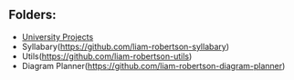 ## Folders:
- [University Projects](https://github.com/liam-robertson-university)
- Syllabary(https://github.com/liam-robertson-syllabary)
- Utils(https://github.com/liam-robertson-utils)
- Diagram Planner(https://github.com/liam-robertson-diagram-planner)
















